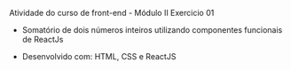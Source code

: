 Atividade do curso de front-end - Módulo II Exercicio 01 

- Somatório de dois números inteiros utilizando componentes funcionais de ReactJs
  
- Desenvolvido com: HTML, CSS e ReactJS